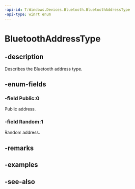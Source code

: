 ```yaml
---
-api-id: T:Windows.Devices.Bluetooth.BluetoothAddressType
-api-type: winrt enum
---
```


<!-- Enumeration syntax
public enum Windows.Devices.Bluetooth.BluetoothAddressType : int
-->

# BluetoothAddressType

## -description
Describes the Bluetooth address type.

## -enum-fields
### -field Public:0
Public address.

### -field Random:1
Random address.


## -remarks

## -examples

## -see-also